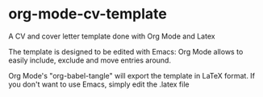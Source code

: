 # org-mode-cv-template
A CV and cover letter template done with Org Mode and Latex

The template is designed to be edited with Emacs: Org Mode allows to easily include, exclude and move entries around.

Org Mode's "org-babel-tangle" will export the template in LaTeX format.
If you don't want to use Emacs, simply edit the .latex file
